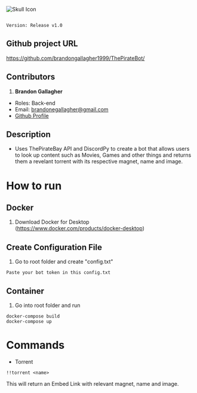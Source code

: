 ![Skull Icon](https://upload.wikimedia.org/wikipedia/commons/4/45/The_Pirate_Bay.jpg)

                                                                                Version: Release v1.0

## Github project URL
https://github.com/brandongallagher1999/ThePirateBot/


## Contributors
1. **Brandon Gallagher**
  - Roles: Back-end
  - Email: brandonegallagher@gmail.com
  - [Github Profile](https://github.com/brandongallagher1999)

## Description
- Uses ThePirateBay API and DiscordPy to create a bot that allows users to look up content such as Movies, Games and other things and returns them a revelant
torrent with its respective magnet, name and image.

# How to run
## Docker
1. Download Docker for Desktop (https://www.docker.com/products/docker-desktop)

## Create Configuration File
1. Go to root folder and create "config.txt"
```
Paste your bot token in this config.txt
```

## Container
1. Go into root folder and run
```
docker-compose build
docker-compose up
```
  
# Commands
- Torrent
```
!!torrent <name>
```
This will return an Embed Link with relevant magnet, name and image.
